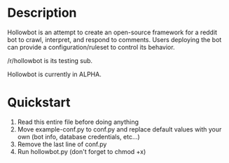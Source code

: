 # Description

Hollowbot is an attempt to create an open-source framework for a reddit bot to crawl, interpret, and respond to comments.  Users deploying the bot can provide a configuration/ruleset to control its behavior.

/r/hollowbot is its testing sub.

Hollowbot is currently in ALPHA.

# Quickstart

1. Read this entire file before doing anything
2. Move example-conf.py to conf.py and replace default values with your own (bot info, database credentials, etc...)
3. Remove the last line of conf.py
4. Run hollowbot.py (don't forget to chmod +x)